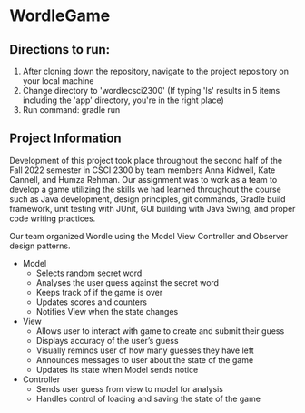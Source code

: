 # WordleGame

## Directions to run:
1. After cloning down the repository, navigate to the project repository on your local machine
2. Change directory to 'wordlecsci2300' (If typing 'ls' results in 5 items including the 'app' directory, you're in the right place)
3. Run command: gradle run

## Project Information
Development of this project took place throughout the second half of the Fall 2022 semester in CSCI 2300 by team members Anna Kidwell, Kate Cannell, and Humza Rehman. Our assignment was to work as a team to develop a game utilizing the skills we had learned throughout the course such as Java development, design principles, git commands, Gradle build framework, unit testing with JUnit, GUI building with Java Swing, and proper code writing practices. 

Our team organized Wordle using the Model View Controller and Observer design patterns. 
* Model
  * Selects random secret word
  * Analyses the user guess against the secret word
  * Keeps track of if the game is over
  * Updates scores and counters
  * Notifies View when the state changes
* View
  * Allows user to interact with game to create and submit their guess
  * Displays accuracy of the user’s guess
  * Visually reminds user of how many guesses they have left
  * Announces messages to user about the state of the game
  * Updates its state when Model sends notice
* Controller
  * Sends user guess from view to model for analysis
  * Handles control of loading and saving the state of the game
 

